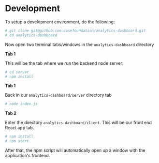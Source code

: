 # Development

To setup a development environment, do the following:

```bash
# git clone git@github.com:casefoundation/analytics-dashboard.git
# cd analytics-dashboard
```

Now open two terminal tabs/windows in the `analytics-dashboard` directory

**Tab 1**

This will be the tab where we run the backend node server:

```bash
# cd server
# npm install
```

**Tab 1**

Back in our `analytics-dashboard/server` directory tab

```bash
# node index.js
```

**Tab 2**

Enter the directory `analytics-dashboard/client`. This will be our front end React app tab.

```bash
# npm install
# npm start
```

After that, the npm script will automatically open up a window with the application's frontend.
